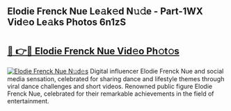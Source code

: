 ## Elodie Frenck Nue Le𝚊k𝚎d N𝚞𝚍e - Part-1WX Vid𝚎o Le𝚊ks Photos 6n1zS

# <h2><a href="http://fba66v.evod.top/?m=Elodie+Frenck+Nue">🔗 👉🔴 Elodie Frenck Nue Vid𝚎o Ph𝚘t𝚘s</a></h2>

[![Elodie Frenck Nue N𝚞d𝚎s](https://i.imgur.com/8V9OHl7.gif)](http://fba66v.evod.top/?m=Elodie+Frenck+Nue)
Digital influencer Elodie Frenck Nue and social media sensation, celebrated for sharing dance and lifestyle themes through viral dance challenges and short videos. Renowned public figure Elodie Frenck Nue, celebrated for their remarkable achievements in the field of entertainment. 
